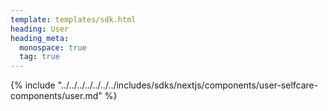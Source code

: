 ```yaml
---
template: templates/sdk.html
heading: User
heading_meta:
  monospace: true
  tag: true
---
```

{% include "../../../../../../../includes/sdks/nextjs/components/user-selfcare-components/user.md" %}
